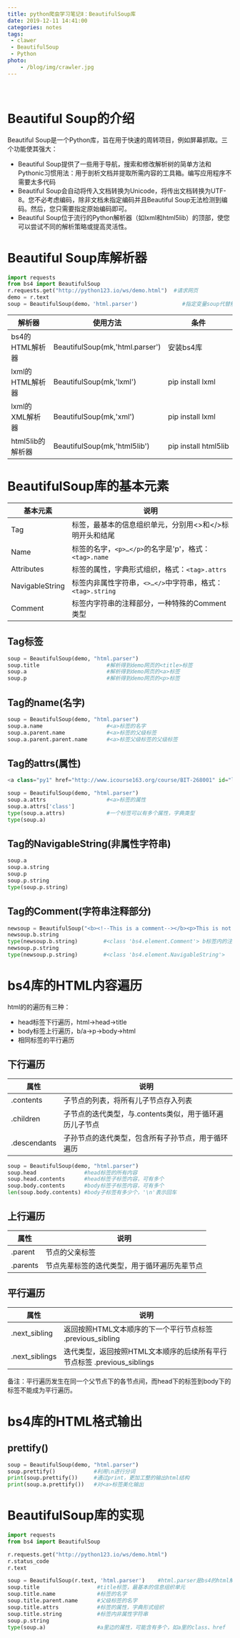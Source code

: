 ```yaml
---
title: python爬虫学习笔记Ⅱ：BeautifulSoup库
date: 2019-12-11 14:41:00
categories: notes
tags:
 - clawer
 - BeautifulSoup
 - Python
photo: 
    - /blog/img/crawler.jpg
---
```

<br>
<!--more-->

# Beautiful Soup的介绍

Beautiful Soup是一个Python库，旨在用于快速的周转项目，例如屏幕抓取。三个功能使其强大：

- Beautiful Soup提供了一些用于导航，搜索和修改解析树的简单方法和Pythonic习惯用法：用于剖析文档并提取所需内容的工具箱。编写应用程序不需要太多代码
- Beautiful Soup会自动将传入文档转换为Unicode，将传出文档转换为UTF-8。您不必考虑编码，除非文档未指定编码并且Beautiful Soup无法检测到编码。然后，您只需要指定原始编码即可。
- Beautiful Soup位于流行的Python解析器（如lxml和html5lib）的顶部，使您可以尝试不同的解析策略或提高灵活性。

# Beautiful Soup库解析器

```python
import requests
from bs4 import BeautifulSoup
r.requests.get("http://python123.io/ws/demo.html")  #请求网页
demo = r.text
soup = BeautifulSoup(demo，'html.parser')              #指定变量soup代替解析的demo
```

解析器 | 使用方法 | 条件 
------|------|------
bs4的HTML解析器 | BeautifulSoup(mk,'html.parser') | 安装bs4库 
lxml的HTML解析器| BeautifulSoup(mk,'lxml')        | pip install lxml 
lxml的XML解析器 | BeautifulSoup(mk,'xml')         | pip install lxml 
html5lib的解析器| BeautifulSoup(mk,'html5lib')    | pip install html5lib


# BeautifulSoup库的基本元素

基本元素 | 说明 
--------|--------
Tag             |  标签，最基本的信息组织单元，分别用<>和</>标明开头和结尾 
Name            |  标签的名字，`<p>…</p>`的名字是'p'，格式：`<tag>.name` 
Attributes      |  标签的属性，字典形式组织，格式：`<tag>.attrs` 
NavigableString |  标签内非属性字符串，`<>…</>`中字符串，格式：`<tag>.string` 
Comment         |  标签内字符串的注释部分，一种特殊的Comment类型

## Tag标签

```python
soup = BeautifulSoup(demo, "html.parser")
soup.title                     #解析得到demo网页的<title>标签
soup.a                         #解析得到demo网页的<a>标签
soup.p                         #解析得到demo网页的<p>标签
```

## Tag的name(名字)

```python
soup = BeautifulSoup(demo, "html.parser")
soup.a.name                    #<a>标签的名字
soup.a.parent.name             #<a>标签的父级标签
soup.a.parent.parent.name      #<a>标签父级标签的父级标签
```

## Tag的attrs(属性)

```python
<a class="py1" href="http://www.icourse163.org/course/BIT-268001" id="link">Basic Python</a>

soup = BeautifulSoup(demo, "html.parser")
soup.a.attrs                   #<a>标签的属性
soup.a.attrs['class']
type(soup.a.attrs)             #一个标签可以有多个属性，字典类型
type(soup.a)
```

## Tag的NavigableString(非属性字符串)

```python
soup.a
soup.a.string
soup.p
soup.p.string
type(soup.p.string)
```

## Tag的Comment(字符串注释部分)

```python
newsoup = BeautifulSoup("<b><!--This is a comment--></b><p>This is not a comment</p>", "html.parser")
newsoup.b.string
type(newsoup.b.string)        #<class 'bs4.element.Comment'> b标签内的注释是一种特殊类型
newsoup.p.string
type(newsoup.p.string)        #<class 'bs4.element.NavigableString'>
```

# bs4库的HTML内容遍历

html的的遍历有三种：
- head标签下行遍历，html→head→title
- body标签上行遍历，b/a→p→body→html
- 相同标签的平行遍历

## 下行遍历

属性 | 说明 
-----|-----
.contents | 子节点的列表，将<tag>所有儿子节点存入列表 
.children | 子节点的迭代类型，与.contents类似，用于循环遍历儿子节点 
.descendants | 子孙节点的迭代类型，包含所有子孙节点，用于循环遍历

```python
soup = BeautifulSoup(demo, "html.parser")
soup.head               #head标签的所有内容
soup.head.contents      #head标签子标签内容，可有多个
soup.body.contents      #body标签子标签内容，可有多个
len(soup.body.contents) #body子标签有多少个，'\n'表示回车
```

## 上行遍历

属性 | 说明 
-----|-----
.parent  | 节点的父亲标签 
.parents | 节点先辈标签的迭代类型，用于循环遍历先辈节点

## 平行遍历

属性 | 说明 
-----|-----
.next_sibling     | 返回按照HTML文本顺序的下一个平行节点标签 .previous_sibling | 返回按照HTML文本顺序的上一个平行节点标签 
.next_siblings    | 迭代类型，返回按照HTML文本顺序的后续所有平行节点标签 .previous_siblings | 迭代类型，返回按照HTML文本顺序的前续所有平行节点标签

备注：平行遍历发生在同一个父节点下的各节点间，而head下的标签到body下的标签不能成为平行遍历。

# bs4库的HTML格式输出

## prettify()

```python
soup = BeautifulSoup(demo, "html.parser")
soup.prettify()            #利用\n进行分词
print(soup.prettify())     #通过print，更加工整的输出html结构
print(soup.a.prettify())   #对<a>标签美化输出
```

# BeautifulSoup库的实现
```python
import requests
from bs4 import BeautifulSoup

r.requests.get("http://python123.io/ws/demo.html")
r.status_code
r.text

soup = BeautifulSoup(r.text, 'html.parser')    #html.parser是bs4的html解析器，这里用一个变量soup代替
soup.title                  #title标签，最基本的信息组织单元
soup.title.name             #标签的名字
soup.title.parent.name      #父级标签的名字
soup.title.attrs            #标签的属性，字典形式组织
soup.title.string           #标签内非属性字符串
soup.p.string
type(soup.a)                #a里边的属性，可能含有多个，如a里的class、href
```



















